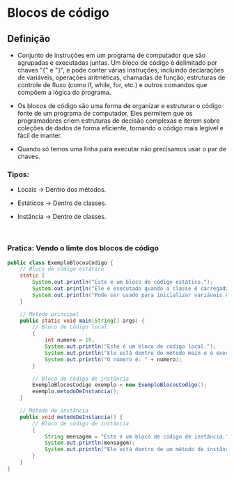 # Blocos de código

## Definição

- Conjunto de instruções em um programa de computador que são agrupadas e executadas juntas. Um bloco de código é delimitado por chaves "{" e "}", e pode conter várias instruções, incluindo declarações de variáveis, operações aritméticas, chamadas de função, estruturas de controle de fluxo (como if, while, for, etc.) e outros comandos que compõem a lógica do programa.

- Os blocos de código são uma forma de organizar e estruturar o código fonte de um programa de computador. Eles permitem que os programadores criem estruturas de decisão complexas e iterem sobre coleções de dados de forma eficiente, tornando o código mais legível e fácil de manter.

- Quando só temos uma linha para executar não precisamos usar o par de chaves.
  
### Tipos:

- Locais → Dentro dos métodos.
  
- Estáticos → Dentro de classes.
  
- Instância → Dentro de classes.

<br>

### Pratica: Vendo o limte dos blocos de código

```java
public class ExemploBlocosCodigo {
    // Bloco de código estático
    static {
        System.out.println("Este é um bloco de código estático.");
        System.out.println("Ele é executado quando a classe é carregada.");
        System.out.println("Pode ser usado para inicializar variáveis estáticas ou realizar outras ações.");
    }

    // Método principal
    public static void main(String[] args) {
        // Bloco de código local
        {
            int numero = 10;
            System.out.println("Este é um bloco de código local.");
            System.out.println("Ele está dentro do método main e é executado quando o método é chamado.");
            System.out.println("O número é: " + numero);
        }

        // Bloco de código de instância
        ExemploBlocosCodigo exemplo = new ExemploBlocosCodigo();
        exemplo.metodoDeInstancia();
    }

    // Método de instância
    public void metodoDeInstancia() {
        // Bloco de código de instância
        {
            String mensagem = "Este é um bloco de código de instância.";
            System.out.println(mensagem);
            System.out.println("Ele está dentro de um método de instância e é executado quando o método é chamado.");
        }
    }
}
```